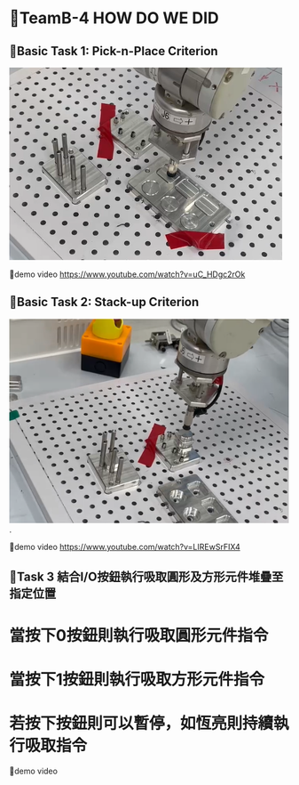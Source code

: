 # 👋TeamB-4 HOW DO WE DID
## 🌱Basic Task 1: Pick-n-Place Criterion
  ![image](https://github.com/gujingde/gujingde/blob/main/%E8%9E%A2%E5%B9%95%E6%93%B7%E5%8F%96%E7%95%AB%E9%9D%A2%202023-11-28%20040012.png)
  
  🔹demo video
    https://www.youtube.com/watch?v=uC_HDgc2rOk
## 🌱Basic Task 2: Stack-up Criterion
  ![image](https://github.com/Hsin-Tzu-YU/1121robot-b-4/blob/main/%E8%9E%A2%E5%B9%95%E6%93%B7%E5%8F%96%E7%95%AB%E9%9D%A2%202023-11-28%20133143.png).
  
  🔹demo video
    https://www.youtube.com/watch?v=LIREwSrFIX4
## 🌱Task 3 結合I/O按鈕執行吸取圓形及方形元件堆疊至指定位置
  # 當按下0按鈕則執行吸取圓形元件指令
  # 當按下1按鈕則執行吸取方形元件指令
  # 若按下按鈕則可以暫停，如恆亮則持續執行吸取指令
  🔹demo video
